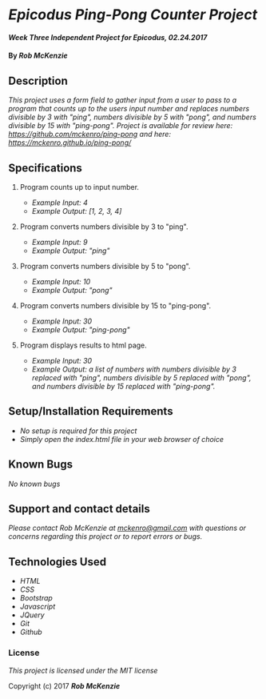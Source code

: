 # _Epicodus Ping-Pong Counter Project_

#### _Week Three Independent Project for Epicodus, 02.24.2017_

#### By _**Rob McKenzie**_

## Description

_This project uses a form field to gather input from a user to pass to a program that counts up to the users input number and replaces numbers divisible by 3 with "ping", numbers divisible by 5 with "pong", and numbers divisible by 15 with "ping-pong". Project is available for review here: https://github.com/mckenro/ping-pong and here: https://mckenro.github.io/ping-pong/_

## Specifications
1. Program counts up to input number.
    * _Example Input: 4_
    * _Example Output: [1, 2, 3, 4]_

2. Program converts numbers divisible by 3 to "ping".
    * _Example Input: 9_
    * _Example Output: "ping"_

3. Program converts numbers divisible by 5 to "pong".
    * _Example Input: 10_
    * _Example Output: "pong"_

4. Program converts numbers divisible by 15 to "ping-pong".
    * _Example Input: 30_
    * _Example Output: "ping-pong"_

5. Program displays results to html page.
    * _Example Input: 30_
    * _Example Output: a list of numbers with numbers divisible by 3 replaced with "ping", numbers divisible by 5 replaced with "pong", and numbers divisible by 15 replaced with "ping-pong"._

## Setup/Installation Requirements

* _No setup is required for this project_
* _Simply open the index.html file in your web browser of choice_

## Known Bugs

_No known bugs_

## Support and contact details

_Please contact Rob McKenzie at mckenro@gmail.com with questions or concerns regarding this project or to report errors or bugs._

## Technologies Used

* _HTML_
* _CSS_
* _Bootstrap_
* _Javascript_
* _JQuery_
* _Git_
* _Github_

### License

*This project is licensed under the MIT license*

Copyright (c) 2017 **_Rob McKenzie_**
